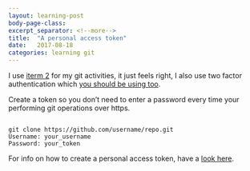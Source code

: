 ```yaml
---
layout: learning-post
body-page-class:
excerpt_separator: <!--more-->
title:  "A personal access token"
date:   2017-08-18
categories: learning git
---
```

I use [iterm 2](https://www.iterm2.com) for my git activities, it just feels right, I also use two factor authentication which <!--more-->[you should be using too](https://github.com/blog/1614-two-factor-authentication).

Create a token so you don’t need to enter a password every time your performing git operations over https.

<pre><code class="language-git">
git clone https://github.com/username/repo.git
Username: your_username
Password: your_token</code></pre>

For info on how to create a personal access token, have a  [look here](https://help.github.com/articles/creating-a-personal-access-token-for-the-command-line/).
